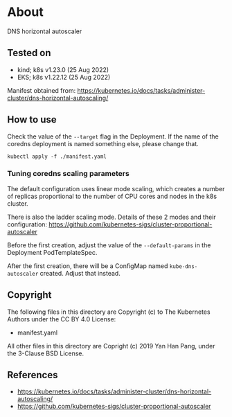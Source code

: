 # About

DNS horizontal autoscaler


## Tested on

- kind; k8s v1.23.0 (25 Aug 2022)
- EKS; k8s v1.22.12 (25 Aug 2022)

Manifest obtained from: https://kubernetes.io/docs/tasks/administer-cluster/dns-horizontal-autoscaling/


## How to use

Check the value of the `--target` flag in the Deployment. If the name of the coredns deployment is named something else, please change that.

```
kubectl apply -f ./manifest.yaml
```

### Tuning coredns scaling parameters

The default configuration uses linear mode scaling, which creates a number of replicas proportional to the number of CPU cores and nodes in the k8s cluster.

There is also the ladder scaling mode. Details of these 2 modes and their configuration: https://github.com/kubernetes-sigs/cluster-proportional-autoscaler

Before the first creation, adjust the value of the `--default-params` in the Deployment PodTemplateSpec.

After the first creation, there will be a ConfigMap named `kube-dns-autoscaler` created. Adjust that instead.


## Copyright

The following files in this directory are Copyright (c) to The Kubernetes Authors under the CC BY 4.0 License:

- manifest.yaml

All other files in this directory are Copright (c) 2019 Yan Han Pang, under the 3-Clause BSD License.


## References

- https://kubernetes.io/docs/tasks/administer-cluster/dns-horizontal-autoscaling/
- https://github.com/kubernetes-sigs/cluster-proportional-autoscaler
